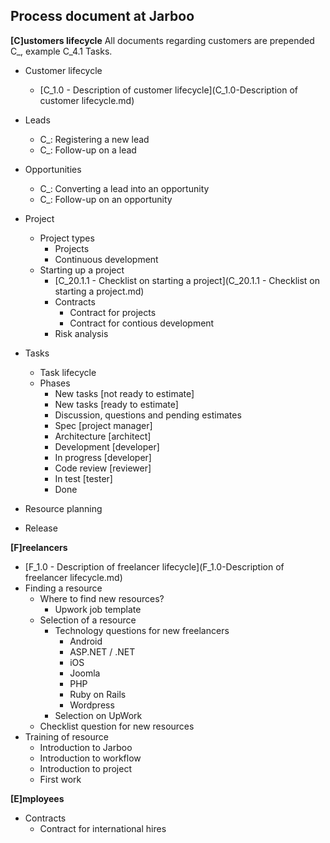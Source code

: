 Process document at Jarboo
--------------------------

**[C]ustomers lifecycle**
All documents regarding customers are prepended C_, example C_4.1 Tasks. 

 - Customer lifecycle
	 - [C_1.0 - Description of customer lifecycle](C_1.0-Description of customer lifecycle.md)
 - Leads
	 - C_: Registering a new lead
	 - C_: Follow-up on a lead
 - Opportunities
	 - C_: Converting a lead into an opportunity
	 - C_: Follow-up on an opportunity
 - Project
 	 - Project types
		 - Projects
		 - Continuous development
	 - Starting up a project
		 - [C_20.1.1 - Checklist on starting a project](C_20.1.1 - Checklist on starting a project.md)
	     - Contracts
	     	-	Contract for projects
	     	-	Contract for contious development
	     - Risk analysis

 - Tasks
	 - Task lifecycle
	 - Phases
	 	- New tasks [not ready to estimate]
	 	- New tasks [ready to estimate]
	 	- Discussion, questions and pending estimates
	 	- Spec [project manager]
	 	- Architecture [architect]
	 	- Development [developer]
	 	- In progress [developer]
	 	- Code review [reviewer]
	 	- In test [tester]
	 	- Done
 - Resource planning
 - Release

**[F]reelancers**

 - [F_1.0 - Description of freelancer lifecycle](F_1.0-Description of freelancer lifecycle.md)
 - Finding a resource
 	- Where to find new resources?
 		- Upwork job template
 	- Selection of a resource
 		- Technology questions for new freelancers
 			- Android
 			- ASP.NET / .NET
			- iOS 
			- Joomla
			- PHP
 			- Ruby on Rails
 			- Wordpress
 		- Selection on UpWork
 	- Checklist question for new resources
 - Training of resource
	 - Introduction to Jarboo
	 - Introduction to workflow
	 - Introduction to project
	 - First work

**[E]mployees**

- Contracts
	-	Contract for international hires